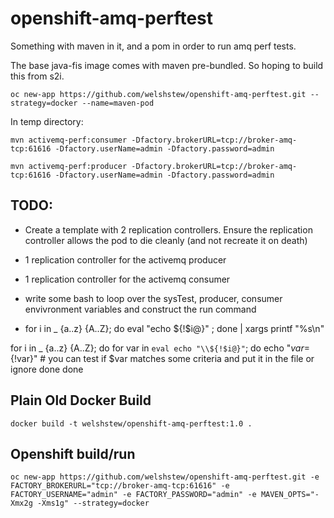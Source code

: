 # openshift-amq-perftest

Something with maven in it, and a pom in order to run amq perf tests.

The base java-fis image comes with maven pre-bundled.  So hoping to build this from s2i.


	oc new-app https://github.com/welshstew/openshift-amq-perftest.git --strategy=docker --name=maven-pod

In temp directory:

	mvn activemq-perf:consumer -Dfactory.brokerURL=tcp://broker-amq-tcp:61616 -Dfactory.userName=admin -Dfactory.password=admin

	mvn activemq-perf:producer -Dfactory.brokerURL=tcp://broker-amq-tcp:61616 -Dfactory.userName=admin -Dfactory.password=admin


## TODO:

- Create a template with 2 replication controllers.  Ensure the replication controller allows the pod to die cleanly (and not recreate it on death)
- 1 replication controller for the activemq producer
- 1 replication controller for the activemq consumer
- write some bash to loop over the sysTest, producer, consumer envivronment variables and construct the run command

- for i in _ {a..z} {A..Z}; do eval "echo \${!$i@}" ; done | xargs printf "%s\n"

for i in _ {a..z} {A..Z}; do
   for var in `eval echo "\\${!$i@}"`; do
      echo "$var=${!var}"
      # you can test if $var matches some criteria and put it in the file or ignore
   done 
done


## Plain Old Docker Build
	
	docker build -t welshstew/openshift-amq-perftest:1.0 .


## Openshift build/run

	oc new-app https://github.com/welshstew/openshift-amq-perftest.git -e FACTORY_BROKERURL="tcp://broker-amq-tcp:61616" -e FACTORY_USERNAME="admin" -e FACTORY_PASSWORD="admin" -e MAVEN_OPTS="-Xmx2g -Xms1g" --strategy=docker